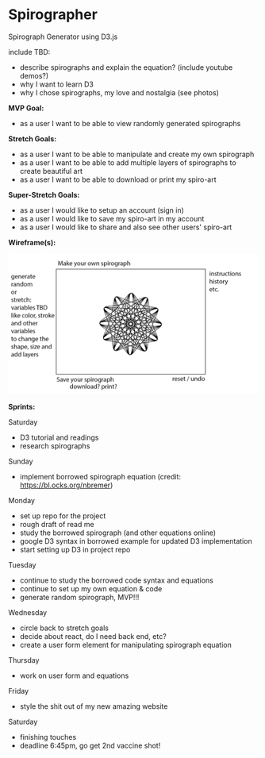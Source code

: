 # Spirographer
Spirograph Generator using D3.js 

include TBD:
- describe spirographs and explain the equation? (include youtube demos?) 
- why I want to learn D3
- why I chose spirographs, my love and nostalgia (see photos)

**MVP Goal:**
- as a user I want to be able to view randomly generated spirographs

**Stretch Goals:**
- as a user I want to be able to manipulate and create my own spirograph
- as a user I want to be able to add multiple layers of spirographs to create beautiful art
- as a user I want to be able to download or print my spiro-art

**Super-Stretch Goals:**
- as a user I would like to setup an account (sign in)
- as a user I would like to save my spiro-art in my account
- as a user I would like to share and also see other users' spiro-art

**Wireframe(s):**

![wireframe](./images/spiro-wireframe-1.jpg)


**Sprints:** 

Saturday 
- D3 tutorial and readings
- research spirographs

Sunday
- implement borrowed spirograph equation (credit: https://bl.ocks.org/nbremer)

Monday
- set up repo for the project 
- rough draft of read me 
- study the borrowed spirograph (and other equations online)
- google D3 syntax in borrowed example for updated D3 implementation 
- start setting up D3 in project repo

Tuesday
- continue to study the borrowed code syntax and equations
- continue to set up my own equation & code 
- generate random spirograph, MVP!!!

Wednesday
- circle back to stretch goals
- decide about react, do I need back end, etc? 
- create a user form element for manipulating spirograph equation

Thursday
- work on user form and equations

Friday 
- style the shit out of my new amazing website

Saturday 
- finishing touches
- deadline 6:45pm, go get 2nd vaccine shot! 